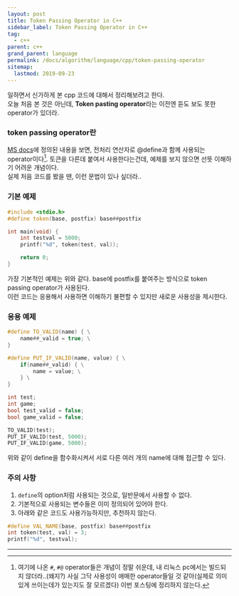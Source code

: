 ```yaml
---
layout: post
title: Token Passing Operator in C++
sidebar_label: Token Passing Operator in C++
tag:
  - c++
parent: c++
grand_parent: language
permalink: /docs/algorithm/language/cpp/token-passing-operator
sitemap:
  lastmod: 2019-09-23
---
```


일하면서 신가하게 본 cpp 코드에 대해서 정리해보려고 한다.  
오늘 처음 본 것은 아닌데, **Token pasting operator**라는 이전엔 듣도 보도 못한 operator가 있더라.  

### token passing operator란
[MS docs](https://docs.microsoft.com/ko-kr/cpp/preprocessor/preprocessor-operators?view=vs-2019)에 정의된 내용을 보면,
전처리 연산자로 @define과 함께 사용되는 operator이다[^1]. 토큰을 다른데 붙여서 사용한다는건데, 예제를 보지 않으면 선뜻 이해하기 어려운 개념이다.  
실제 처음 코드를 봤을 땐, 이런 문법이 있나 싶더라..  

### 기본 예제
```cpp
#include <stdio.h> 
#define token(base, postfix) base##postfix 

int main(void) { 
	int testval = 5000;
	printf("%d", token(test, val));

	return 0; 
}
```
가장 기본적인 예제는 위와 같다. base에 postfix를 붙여주는 방식으로 token passing operator가 사용된다.  
이런 코드는 응용해서 사용하면 이해하기 불편할 수 있지만 새로운 사용성을 제시한다.

### 응용 예제
```cpp
#define TO_VALID(name) { \
    name##_valid = true; \
}

#define PUT_IF_VALID(name, value) { \
    if(name##_valid) { \
        name = value; \
    } \
}

int test;
int game;
bool test_valid = false;
bool game_valid = false;

TO_VALID(test);
PUT_IF_VALID(test, 5000);
PUT_IF_VALID(game, 5000);
```
위와 같이 define을 함수화시켜서 서로 다른 여러 개의 name에 대해 접근할 수 있다.

### 주의 사항
1. `define`의 option처럼 사용되는 것으로, 일반문에서 사용할 수 없다.
2. 기본적으로 사용되는 변수들은 이미 정의되어 있어야 한다.
3. 아래와 같은 코드도 사용가능하지만, 추천하지 않는다.
```cpp
#define VAL_NAME(base, postfix) base##postfix
int token(test, val) = 3;
printf("%d", testval);
```

-----
[^1]: 여기에 나온 `#`, `#@` operator들은 개념이 정말 쉬운데, 내 리눅스 pc에서는 빌드되지 않더라..(왜지?) 사실 그닥 사용성이 애매한 operator들일 것 같아(실제로 의미있게 쓰이는데가 있는지도 잘 모르겠다) 이번 포스팅에 정리하지 않는다.
